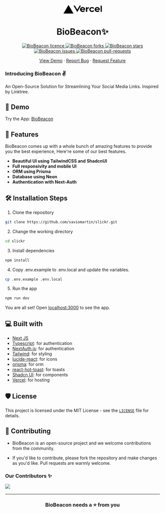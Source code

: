 <p align="center">
  <a href="https://biobeacon.vercel.app/">
    <img alt="baatcheet" src="public/vercel.svg" width="125" />
  </a>
</p>
<h1 align="center">BioBeacon✨️</h1>

<p align="center">
<a href="https://github.com/Devansh-365/biobeacon/blob/master/LICENSE" target="blank">
<img src="https://img.shields.io/github/license/Devansh-365/biobeacon?style=flat-square" alt="BioBeacon licence" />
</a>
<a href="https://github.com/Devansh-365/biobeacon/fork" target="blank">
<img src="https://img.shields.io/github/forks/Devansh-365/biobeacon?style=flat-square" alt="BioBeacon forks"/>
</a>
<a href="https://github.com/Devansh-365/biobeacon/stargazers" target="blank">
<img src="https://img.shields.io/github/stars/Devansh-365/biobeacon?style=flat-square" alt="BioBeacon stars"/>
</a>
<a href="https://github.com/Devansh-365/biobeacon/issues" target="blank">
<img src="https://img.shields.io/github/issues/Devansh-365/biobeacon?style=flat-square" alt="BioBeacon issues"/>
</a>
<a href="https://github.com/Devansh-365/biobeacon/pulls" target="blank">
<img src="https://img.shields.io/github/issues-pr/Devansh-365/biobeacon?style=flat-square" alt="BioBeacon pull-requests"/>
</a>
</p>

<!-- <p align="center"><img src="public/sc.png" alt="BioBeacon sc" width="550" /></p> -->

<p align="center">
    <a href="https://biobeacon.vercel.app/" target="blank">View Demo</a>
    ·
    <a href="https://github.com/Devansh-365/biobeacon/issues/new/choose">Report Bug</a>
    ·
    <a href="https://github.com/Devansh-365/biobeacon/issues/new/choose">Request Feature</a>
</p>

### Introducing BioBeacon ✌️

An Open-Source Solution for Streamlining Your Social Media Links. Inspired by Linktree.

## 🚀 Demo

<a href="https://biobeacon.vercel.app/" target="blank">
<!-- <img src="public/sc.png" /> -->
</a>

Try the App: [BioBeacon](https://biobeacon.vercel.app/)

## 🧐 Features

BioBeacon comes up with a whole bunch of amazing features to provide you the best experience, Here're some of our best features.

- **Beautiful UI using TailwindCSS and ShadcnUI**
- **Full responsivity and mobile UI**
- **ORM using Prisma**
- **Database using Neon**
- **Authentication with Next-Auth**

## 🛠️ Installation Steps

1. Clone the repository

```bash
git clone https://github.com/saviomartin/slickr.git
```

2. Change the working directory

```bash
cd slickr
```

3. Install dependencies

```bash
npm install
```

4. Copy .env.example to .env.local and update the variables.

```bash
cp .env.example .env.local
```

5. Run the app

```bash
npm run dev
```

You are all set! Open [localhost:3000](http://localhost:3000/) to see the app.

## 💻 Built with

- [Next JS](https://nextjs.org/)
- [Typescript](https://www.typescriptlang.org/): for authentication
- [NextAuth.js](https://next-auth.js.org/): for authentication
- [Tailwind](https://tailwindcss.com/): for styling
- [lucide-react](https://lucide.dev/icons/): for icons
- [orisma](https://www.prisma.io/): for orm
- [react-hot-toast](https://react-hot-toast.com/): for toasts
- [Shadcn UI](https://ui.shadcn.com/): for components
- [Vercel](http://vercel.com/): for hosting

## 🛡️ License

This project is licensed under the MIT License - see the [`LICENSE`](LICENSE) file for details.

## 🍰 Contributing

- BioBeacon is an open-source project and we welcome contributions from the community.

- If you'd like to contribute, please fork the repository and make changes as you'd like. Pull requests are warmly welcome.

### Our Contributors ✨

<a href="https://github.com/Devansh-365/biobeacon/graphs/contributors">
  <img src="https://contrib.rocks/image?repo=Devansh-365/biobeacon" />
</a>

---

<h3 align="center">
BioBeacon needs a ⭐️ from you
</h3>
